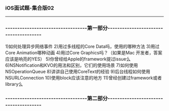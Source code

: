 ### iOS面试题-集合版02

----

### ----------------------------------第一部分--------------------------------------
 
 1)如何处理异步网络事件 
2)用过多线程的Core Data吗，使用的哪种方法
3)用过Core Animation哪种动画 
4)用过Core Graphics吗？（如果是Mac 开发者，答案应该是响亮的YES）
5)你曾经给Apple的framework提过issue么
6)NSNotification和KVO的用法和区别，它们的使用场景
7)如何使用NSOperationQueue
8)讲讲自己使用CoreText的经验
9)后台线程如何使用NSURLConnection
10)使用block应该注意的地方
11)曾经创建过framework或者library么



### ----------------------------------第二部分--------------------------------------









































